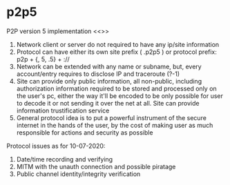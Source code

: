 # p2p5
P2P version 5 implementation
<<>>

1. Network client or server do not required to have any ip/site information
2. Protocol can have either its own site prefix ( .p2p5 ) or protocol prefix: p2p + {, 5, .5} + ://
3. Network can be extended with any name or subname, but, every account/entry requires to disclose IP and traceroute (?-1)
4. Site can provide only public information, all non-public, including authorization information required to be stored and processed only on the user's pc, either the way it'll be encoded to be only possible for user to decode it or not sending it over the net at all. Site can provide information trustification service
5. General protocol idea is to put a powerful instrument of the secure internet in the hands of the user, by the cost of making user as much responsible for actions and security as possible

Protocol issues as for 10-07-2020:
1) Date/time recording and verifying
2) MITM with the unauth connection and possible piratage
3) Public channel identity/integrity verification

